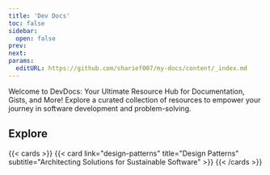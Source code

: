 ```yaml
---
title: 'Dev Docs'
toc: false
sidebar:
  open: false
prev: 
next:
params:
  editURL: https://github.com/sharief007/my-docs/content/_index.md
---
```


Welcome to DevDocs: Your Ultimate Resource Hub for Documentation, Gists, and More! Explore a curated collection of resources to empower your journey in software development and problem-solving. 

## Explore

{{< cards >}}
    {{< card link="design-patterns" title="Design Patterns" subtitle="Architecting Solutions for Sustainable Software" >}}
{{< /cards >}}